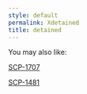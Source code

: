 ```yaml
---
style: default
permalink: Xdetained
title: detained
---
```

You may also like:

[SCP-1707](http://scp-wiki.net/scp-1707)

[SCP-1481](http://scp-wiki.net/scp-1481)
